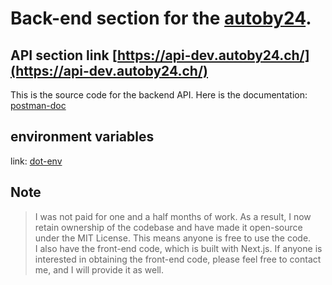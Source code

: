 # Back-end section for the [autoby24](https://dev.autoby24.ch/).
## API section link [https://api-dev.autoby24.ch/](https://api-dev.autoby24.ch/)
This is the source code for the backend API.
Here is the documentation: [postman-doc](https://documenter.getpostman.com/view/34171649/2sAXqngQmN)

## environment variables
link: [dot-env](https://drive.google.com/file/d/1uLchJcibQu0T9osF6AHVGv3rac2KNsh7/view?usp=sharing)

## Note
> I was not paid for one and a half months of work. As a result, I now retain ownership of the codebase and have made it open-source under the MIT License. This means anyone is free to use the code. <br/>
I also have the front-end code, which is built with Next.js. If anyone is interested in obtaining the front-end code, please feel free to contact me, and I will provide it as well.
